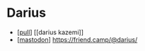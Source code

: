 # Darius

- [[pull]] [[darius kazemi]]
- [[mastodon]] https://friend.camp/@darius/


[//begin]: # "Autogenerated link references for markdown compatibility"
[pull]: pull "Pull"
[mastodon]: mastodon "Mastodon"
[//end]: # "Autogenerated link references"
